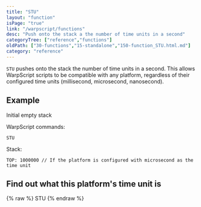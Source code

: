 ```yaml
---
title: "STU"
layout: "function"
isPage: "true"
link: "/warpscript/functions"
desc: "Push onto the stack a the number of time units in a second"
categoryTree: ["reference","functions"]
oldPath: ["30-functions","15-standalone","150-function_STU.html.md"]
category: "reference"
---
```

 

`STU` pushes onto the stack the number of time units in a second. This allows WarpScript scripts to be compatible with any platform, regardless of their configured time units (millisecond, microsecond, nanosecond).


## Example ##

Initial empty stack

WarpScript commands:

    STU

Stack: 

    TOP: 1000000 // If the platform is configured with microsecond as the time unit

## Find out what this platform's time unit is ##

{% raw %}
<warp10-warpscript-widget backend="{{backend}}"  exec-endpoint="{{execEndpoint}}">STU
</warp10-warpscript-widget>
{% endraw %}    
